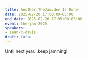 ```yaml
---
title: Another TheJam.dev Is Done!
date: 2025-02-20 17:00:00-05:00
end_date: 2025-02-20 17:05:00-05:00
event: the-jam-2025
speakers:
- sean-c-davis
draft: false
---
```


Until next year...keep jamming!
